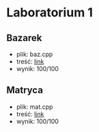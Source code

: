 # Laboratorium 1
## Bazarek
* plik: baz.cpp
* treść: [link](https://szkopul.edu.pl/c/laboratorium-z-asd-2021/p/baz/)
* wynik: 100/100

## Matryca
* plik: mat.cpp
* treść: [link](https://szkopul.edu.pl/c/laboratorium-z-asd-2021/p/mat/)
* wynik: 100/100